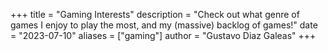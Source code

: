 +++
title = "Gaming Interests"
description = "Check out what genre of games I enjoy to play the most, and my (massive) backlog of games!"
date = "2023-07-10"
aliases = ["gaming"]
author = "Gustavo Diaz Galeas"
+++